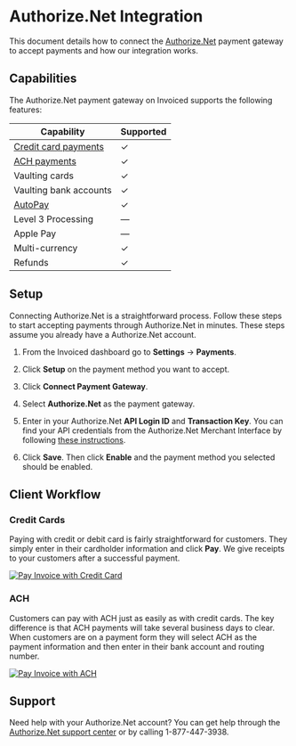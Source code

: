 # Authorize.Net Integration

This document details how to connect the [Authorize.Net](https://authorize.net) payment gateway to accept payments and how our integration works.

## Capabilities

The Authorize.Net payment gateway on Invoiced supports the following features:

Capability | Supported
-----------|------------
[Credit card payments](/resources/docs/payments/card) | &#10003;
[ACH payments](/resources/docs/payments/ach) | &#10003;
Vaulting cards | &#10003;
Vaulting bank accounts | &#10003;
[AutoPay](/resources/docs/payments/autopay) | &#10003;
Level 3 Processing | &mdash;
Apple Pay | &mdash;
Multi-currency | &#10003;
Refunds | &#10003;

## Setup

Connecting Authorize.Net is a straightforward process. Follow these steps to start accepting payments through Authorize.Net in minutes. These steps assume you already have a Authorize.Net account.

1. From the Invoiced dashboard go to **Settings** &rarr; **Payments**.

2. Click **Setup** on the payment method you want to accept.

3. Click **Connect Payment Gateway**.

4. Select **Authorize.Net** as the payment gateway.

5. Enter in your Authorize.Net **API Login ID** and **Transaction Key**. You can find your API credentials from the Authorize.Net Merchant Interface by following [these instructions](https://support.authorize.net/s/article/How-do-I-obtain-my-API-Login-ID-and-Transaction-Key).

6. Click **Save**. Then click **Enable** and the payment method you selected should be enabled.

## Client Workflow

### Credit Cards

Paying with credit or debit card is fairly straightforward for customers. They simply enter in their cardholder information and click **Pay**. We give receipts to your customers after a successful payment.

[![Pay Invoice with Credit Card](/docs/img/pay-invoice-credit-card.png)](/docs/img/pay-invoice-credit-card.png)

### ACH

Customers can pay with ACH just as easily as with credit cards. The key difference is that ACH payments will take several business days to clear. When customers are on a payment form they will select ACH as the payment information and then enter in their bank account and routing number.

[![Pay Invoice with ACH](/docs/img/pay-invoice-ach.png)](/docs/img/pay-invoice-ach.png)

## Support

Need help with your Authorize.Net account? You can get help through the [Authorize.Net support center](http://www.authorize.net/support/) or by calling 1-877-447-3938.